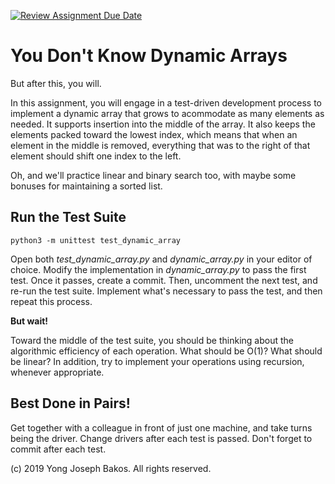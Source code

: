 [![Review Assignment Due Date](https://classroom.github.com/assets/deadline-readme-button-24ddc0f5d75046c5622901739e7c5dd533143b0c8e959d652212380cedb1ea36.svg)](https://classroom.github.com/a/b1TLqz9S)
# You Don't Know Dynamic Arrays

But after this, you will.

In this assignment, you will engage in a test-driven development process to implement a dynamic array that grows to acommodate as many elements as needed. It supports insertion into the middle of the array. It also keeps the elements packed toward the lowest index, which means that when an element in the middle is removed, everything that was to the right of that element should shift one index to the left.

Oh, and we'll practice linear and binary search too, with maybe some bonuses for maintaining a sorted list.

## Run the Test Suite

`python3 -m unittest test_dynamic_array`

Open both *test_dynamic_array.py* and *dynamic_array.py* in your editor of choice. Modify the implementation in *dynamic_array.py* to pass the first test. Once it passes, create a commit. Then, uncomment the next test, and re-run the test suite. Implement what's necessary to pass the test, and then repeat this process.

**But wait!**

Toward the middle of the test suite, you should be thinking about the algorithmic efficiency of each operation. What should be O(1)? What should be linear? In addition, try to implement your operations using recursion, whenever appropriate.

## Best Done in Pairs!

Get together with a colleague in front of just one machine, and take turns being the driver. Change drivers after each test is passed. Don't forget to commit after each test.

(c) 2019 Yong Joseph Bakos. All rights reserved.
